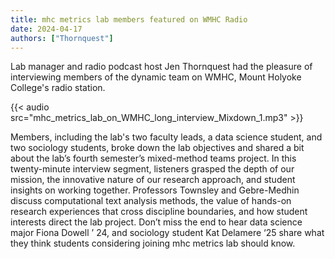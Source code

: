 ```yaml
---
title: mhc metrics lab members featured on WMHC Radio
date: 2024-04-17
authors: ["Thornquest"]
---
```


Lab manager and radio podcast host Jen Thornquest had the pleasure of interviewing members of the dynamic team on WMHC, Mount Holyoke College's radio station. 

<!--more-->

{{< audio src="mhc_metrics_lab_on_WMHC_long_interview_Mixdown_1.mp3" >}}

Members, including the lab's two faculty leads, a data science student, and two sociology students, broke down the lab objectives and shared a bit about the lab’s fourth semester’s mixed-method teams project. In this twenty-minute interview segment, listeners grasped the depth of our mission, the innovative nature of our research approach, and student insights on working together. Professors Townsley and Gebre-Medhin discuss computational text analysis methods, the value of hands-on research experiences that cross discipline boundaries, and how student interests direct the lab project. Don’t miss the end to hear data science major Fiona Dowell ’ 24, and sociology student Kat Delamere ‘25 share what they think students considering joining mhc metrics lab should know. 